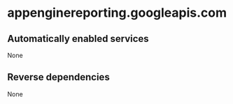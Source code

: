# appenginereporting.googleapis.com

## Automatically enabled services

None

## Reverse dependencies

None
